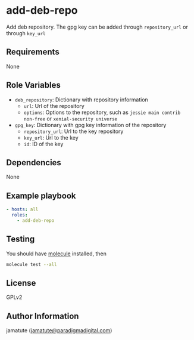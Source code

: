 # add-deb-repo

Add deb repository. The gpg key can be added through `repository_url` or through
`key_url`

## Requirements

None

## Role Variables

* `deb_repository`: Dictionary with repository information
  * `url`: Url of the repository
  * `options`: Options to the repository, such as `jessie main contrib non-free`
    or `xenial-security universe`
* `gpg_key`: Dictionary with gpg key information of the repository
  * `repository_url`: Url to the key repository
  * `key_url`: Url to the key
  * `id`: ID of the key

## Dependencies

None

## Example playbook

```yaml
- hosts: all
  roles:
    - add-deb-repo
```

## Testing

You should have [molecule](https://github.com/metacloud/molecule) installed,
then
```bash
molecule test --all
```

## License

GPLv2

## Author Information
jamatute (jamatute@paradigmadigital.com)

